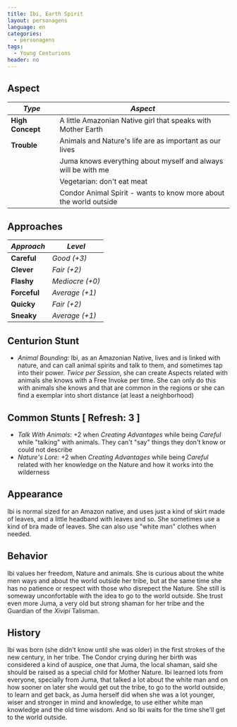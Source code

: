 ```yaml
---
title: Ibi, Earth Spirit
layout: personagens
language: en
categories:
  - personagens
tags:
  - Young Centurions
header: no
---
```


## Aspect

| ***Type***       | ***Aspect***                                                            |
|------------------|-------------------------------------------------------------------------|
| __High Concept__ |  A little Amazonian Native girl that speaks with Mother Earth           |
| __Trouble__      |  Animals and Nature's life are as important as our lives                |
|                  | Juma knows everything about myself and always will be with me           |
|                  | Vegetarian: don't eat meat                                              |
|                  | Condor Animal Spirit - wants to know more about the world outside       |

## Approaches

| ***Approach***  | ***Level***     |
|-----------------|-----------------|
| __Careful__     | _Good (+3)_     |
| __Clever__      | _Fair (+2)_ |
| __Flashy__      | _Mediocre (+0)_ |
| __Forceful__    | _Average (+1)_  |
| __Quicky__      | _Fair (+2)_ |
| __Sneaky__      | _Average (+1)_  |

## Centurion Stunt

+ _Animal Bounding:_ Ibi, as an Amazonian Native, lives and is linked with nature, and can call animal spirits and talk to them, and sometimes tap into their power. _Twice per Session_, she can create Aspects related with animals she knows with a Free Invoke per time. She can only do this with animals she knows and that are common in the regions or she can find a exemplar into short distance (at least a neighborhood)

## Common Stunts [ Refresh: 3 ]

+ _Talk With Animals:_ +2 when _Creating Advantages_ while being _Careful_ while "talking" with animals. They can't "say" things they don't know or could not describe
+ _Nature's Lore:_ +2 when _Creating Advantages_ while being _Careful_ related with her knowledge on the Nature and how it works into the wilderness

## Appearance

Ibi is normal sized for an Amazon native, and uses just a kind of skirt made of leaves, and a little headband with leaves and so. She sometimes use a kind of bra made of leaves. She can also use "white man" clothes when needed.

## Behavior

Ibi values her freedom, Nature and animals. She is curious about the white men ways and about the world outside her tribe, but at the same time she has no patience or respect with those who disrepect the Nature. She still is someway unconfortable with the idea to go to the world outside. She trust even more Juma, a very old but strong shaman for her tribe and the Guardian of the _Xivipi_ Talisman.

## History 

Ibi was born (she didn't know until she was older) in the first strokes of the new century, in her tribe. The Condor crying during her birth was considered a kind of auspice, one that Juma, the local shaman, said she should be raised as a special child for Mother Nature. Ibi learned lots from everyone, specially from Juma, that talked a lot about the white man and on how sooner on later she would get out the tribe, to go to the world outside, to learn and get back, as Juma herself did when she was a lot younger, wiser and stronger in mind and knowledge, to use either white man knowledge and the old time wisdom. And so Ibi waits for the time she'll get to the world outside.
